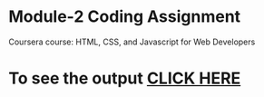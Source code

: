

# Module-2 Coding Assignment

Coursera course: HTML, CSS, and Javascript for Web Developers

# To see the output [CLICK HERE](https://prateek69.github.io/module-2/index.html)

